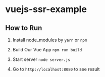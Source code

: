 # vuejs-ssr-example

## How to Run

1. Install node_modules by `yarn` or `npm`

1. Build Our Vue App `npm run build`

1. Start server `node server.js`

1. Go to `http://localhost:8080` to see result
